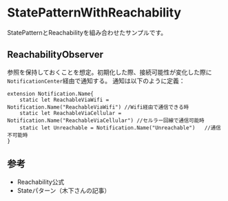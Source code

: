 # StatePatternWithReachability
StatePatternとReachabilityを組み合わせたサンプルです。


## ReachabilityObserver
参照を保持しておくことを想定。初期化した際、接続可能性が変化した際に`NotificationCenter`経由で通知する。
通知は以下のように定義：

```
extension Notification.Name{
    static let ReachableViaWifi = Notification.Name("ReachableViaWifi")	//Wifi経由で通信できる時
    static let ReachableViaCellular = Notification.Name("ReachableViaCellular")	//セルラー回線で通信可能時
    static let Unreachable = Notification.Name("Unreachable")	//通信不可能時
}
```

## 参考
- Reachability公式
- Stateパターン（木下さんの記事）
